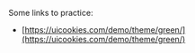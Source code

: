 Some links to practice: 

- [https://uicookies.com/demo/theme/green/](https://uicookies.com/demo/theme/green/)